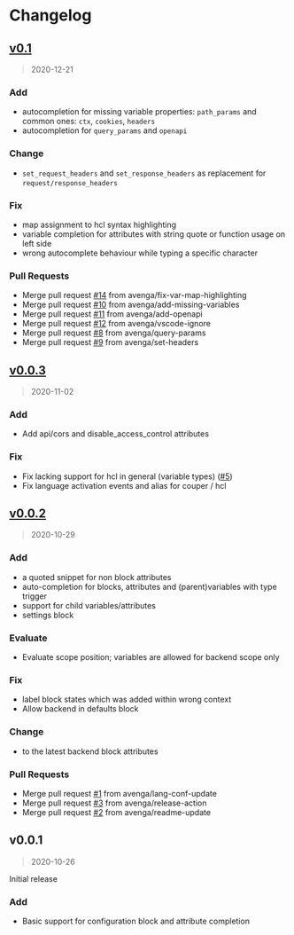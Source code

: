 # Changelog

<a name="v0.1"></a>
## [v0.1](https://github.com/avenga/couper-vscode/compare/v0.0.3...v0.1)

> 2020-12-21

### Add

* autocompletion for missing variable properties: `path_params` and common ones: `ctx`, `cookies`, `headers`
* autocompletion for `query_params` and `openapi`

### Change

* `set_request_headers` and `set_response_headers` as replacement for `request/response_headers`

### Fix

* map assignment to hcl syntax highlighting
* variable completion for attributes with string quote or function usage on left side
* wrong autocomplete behaviour while typing a specific character

### Pull Requests

* Merge pull request [#14](https://github.com/avenga/couper-vscode/issues/14) from avenga/fix-var-map-highlighting
* Merge pull request [#10](https://github.com/avenga/couper-vscode/issues/10) from avenga/add-missing-variables
* Merge pull request [#11](https://github.com/avenga/couper-vscode/issues/11) from avenga/add-openapi
* Merge pull request [#12](https://github.com/avenga/couper-vscode/issues/12) from avenga/vscode-ignore
* Merge pull request [#8](https://github.com/avenga/couper-vscode/issues/8) from avenga/query-params
* Merge pull request [#9](https://github.com/avenga/couper-vscode/issues/9) from avenga/set-headers

<a name="v0.0.3"></a>
## [v0.0.3](https://github.com/avenga/couper-vscode/compare/v0.0.2...v0.0.3)

> 2020-11-02

### Add

* Add api/cors and disable_access_control attributes

### Fix

* Fix lacking support for hcl in general (variable types) ([#5](https://github.com/avenga/couper-vscode/issues/5))
* Fix language activation events and alias for couper / hcl


<a name="v0.0.2"></a>
## [v0.0.2](https://github.com/avenga/couper-vscode/compare/v0.0.1...v0.0.2)

> 2020-10-29

### Add

* a quoted snippet for non block attributes
* auto-completion for blocks, attributes and (parent)variables with type trigger
* support for child variables/attributes
* settings block

### Evaluate

* Evaluate scope position; variables are allowed for backend scope only

### Fix

* label block states which was added within wrong context
* Allow backend in defaults block

### Change

* to the latest backend block attributes

### Pull Requests

* Merge pull request [#1](https://github.com/avenga/couper-vscode/issues/1) from avenga/lang-conf-update
* Merge pull request [#3](https://github.com/avenga/couper-vscode/issues/3) from avenga/release-action
* Merge pull request [#2](https://github.com/avenga/couper-vscode/issues/2) from avenga/readme-update

<a name="v0.0.1"></a>
## v0.0.1

> 2020-10-26

Initial release

### Add

* Basic support for configuration block and attribute completion
